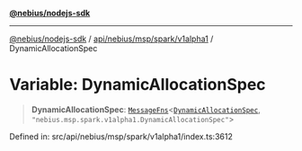 [**@nebius/nodejs-sdk**](../../../../../../README.md)

***

[@nebius/nodejs-sdk](../../../../../../README.md) / [api/nebius/msp/spark/v1alpha1](../README.md) / DynamicAllocationSpec

# Variable: DynamicAllocationSpec

> **DynamicAllocationSpec**: [`MessageFns`](../../../../../../runtime/protos/core/interfaces/MessageFns.md)\<[`DynamicAllocationSpec`](../interfaces/DynamicAllocationSpec.md), `"nebius.msp.spark.v1alpha1.DynamicAllocationSpec"`\>

Defined in: src/api/nebius/msp/spark/v1alpha1/index.ts:3612

